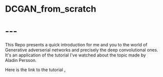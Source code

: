 # DCGAN_from_scratch
# ---

This Repo presents a quick introduction for me and you to the world of Generative adverserial networks and precisely the deep convolutional ones. It's an application of the tutorial I've watched about the topic made by Aladin Persson.

Here is the link to the tutorial <a href='https://www.youtube.com/watch?v=IZtv9s_Wx9I'>.  
